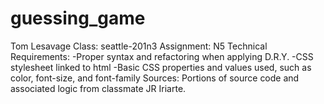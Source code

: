 # guessing_game




Tom Lesavage
Class: seattle-201n3
Assignment: N5
Technical Requirements:
  -Proper syntax and refactoring when applying D.R.Y.
  -CSS stylesheet linked to html
  -Basic CSS properties and values used, such as color, font-size, and font-family
Sources: Portions of source code and associated logic from classmate JR Iriarte.
